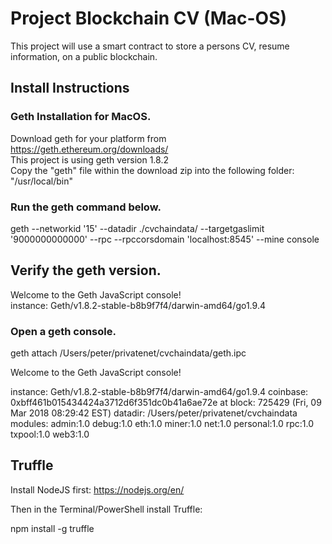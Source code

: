 # Project Blockchain CV (Mac-OS)
This project will use a smart contract to store a persons CV, resume information, on a public blockchain.

## Install Instructions
### Geth Installation for MacOS.
Download geth for your platform from https://geth.ethereum.org/downloads/ <br>
This project is using geth version 1.8.2 <br>
Copy the "geth" file within the download zip into the following folder: "/usr/local/bin"

### Run the geth command below.
geth --networkid '15' --datadir ./cvchaindata/ --targetgaslimit '9000000000000' --rpc --rpccorsdomain 'localhost:8545' --mine console
## Verify the geth version.
Welcome to the Geth JavaScript console! <br>
instance: Geth/v1.8.2-stable-b8b9f7f4/darwin-amd64/go1.9.4
### Open a geth console.
geth attach /Users/peter/privatenet/cvchaindata/geth.ipc

Welcome to the Geth JavaScript console!

instance: Geth/v1.8.2-stable-b8b9f7f4/darwin-amd64/go1.9.4
coinbase: 0xbff461b015434424a3712d6f351dc0b41a6ae72e
at block: 725429 (Fri, 09 Mar 2018 08:29:42 EST)
 datadir: /Users/peter/privatenet/cvchaindata
 modules: admin:1.0 debug:1.0 eth:1.0 miner:1.0 net:1.0 personal:1.0 rpc:1.0 txpool:1.0 web3:1.0


## Truffle
Install NodeJS first: https://nodejs.org/en/

Then in the Terminal/PowerShell install Truffle:

npm install -g truffle

